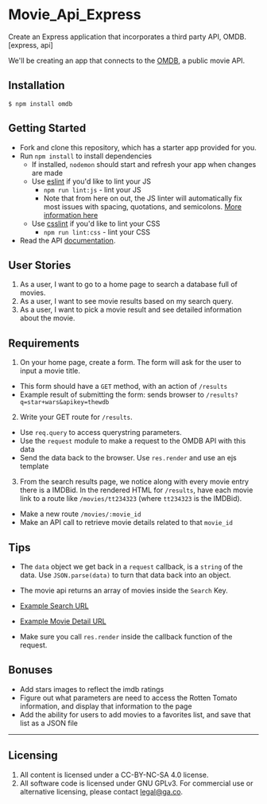 # Movie_Api_Express
Create an Express application that incorporates a third party API, OMDB. [express, api]


We'll be creating an app that connects to the [OMDB](http://www.omdbapi.com), a public movie API.

## Installation
    $ npm install omdb
    
## Getting Started

* Fork and clone this repository, which has a starter app provided for you.
* Run `npm install` to install dependencies
  * If installed, `nodemon` should start and refresh your app when changes are made
  * Use [eslint](http://eslint.org/docs/user-guide/getting-started) if you'd like to lint your JS
    * `npm run lint:js` - lint your JS
    * Note that from here on out, the JS linter will automatically fix most issues with spacing, quotations, and semicolons. [More information here](http://eslint.org/blog/2015/10/eslint-v1.6.0-released#autofixing-of-more-rules)
  * Use [csslint](https://www.npmjs.com/package/css-lint) if you'd like to lint your CSS
    * `npm run lint:css` - lint your CSS
* Read the API [documentation](http://www.omdbapi.com).

## User Stories
1. As a user, I want to go to a home page to search a database full of movies.
2. As a user, I want to see movie results based on my search query.
3. As a user, I want to pick a movie result and see detailed information about the movie.

## Requirements
1. On your home page, create a form. The form will ask for the user to input a movie title.
  * This form should have a `GET` method, with an action of `/results`
  * Example result of submitting the form: sends browser to `/results?q=star+wars&apikey=thewdb`
2. Write your GET route for `/results`.
  * Use `req.query` to access querystring parameters.
  * Use the `request` module to make a request to the OMDB API with this data
  * Send the data back to the browser. Use `res.render` and use an ejs template
3. From the search results page, we notice along with every movie entry
there is a IMDBid. In the rendered HTML for `/results`, have each movie link
to a route like `/movies/tt234323` (where `tt234323` is the IMDBid).
  * Make a new route `/movies/:movie_id`
  * Make an API call to retrieve movie details related to that `movie_id`

## Tips
* The `data` object we get back in a `request` callback, is a `string`
of the data. Use `JSON.parse(data)` to turn that data back into an object.
* The movie api returns an array of movies inside the `Search` Key.

* [Example Search URL](http://www.omdbapi.com/?s=matrix&apikey=thewdb)
* [Example Movie Detail URL](http://www.omdbapi.com/?i=tt0133093&apikey=thewdb)

* Make sure you call `res.render` inside the callback function of the request.


## Bonuses

* Add stars images to reflect the imdb ratings
* Figure out what parameters are need to access the Rotten Tomato information, and display that information to the page
* Add the ability for users to add movies to a favorites list, and save that list as a JSON file

---

## Licensing
1. All content is licensed under a CC-BY-NC-SA 4.0 license.
2. All software code is licensed under GNU GPLv3. For commercial use or alternative licensing, please contact legal@ga.co.
